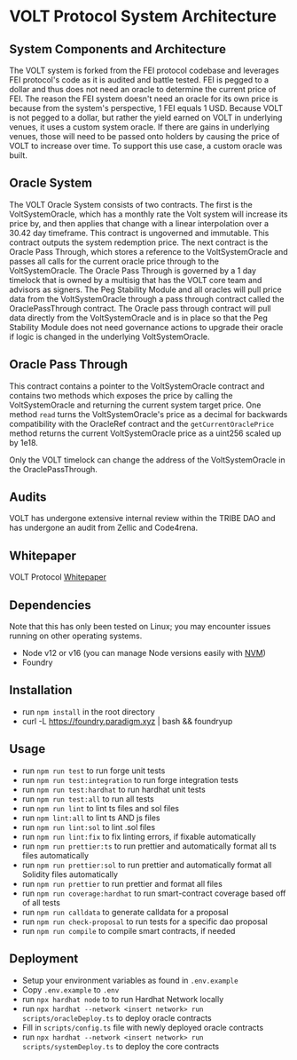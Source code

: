 # VOLT Protocol System Architecture

## System Components and Architecture

The VOLT system is forked from the FEI protocol codebase and leverages FEI protocol's code as it is audited and battle tested. FEI is pegged to a dollar and thus does not need an oracle to determine the current price of FEI. The reason the FEI system doesn't need an oracle for its own price is because from the system's perspective, 1 FEI equals 1 USD. Because VOLT is not pegged to a dollar, but rather the yield earned on VOLT in underlying venues, it uses a custom system oracle. If there are gains in underlying venues, those will need to be passed onto holders by causing the price of VOLT to increase over time. To support this use case, a custom oracle was built.

## Oracle System

The VOLT Oracle System consists of two contracts. The first is the VoltSystemOracle, which has a monthly rate the Volt system will increase its price by, and then applies that change with a linear interpolation over a 30.42 day timeframe. This contract is ungoverned and immutable. This contract outputs the system redemption price. The next contract is the Oracle Pass Through, which stores a reference to the VoltSystemOracle and passes all calls for the current oracle price through to the VoltSystemOracle. The Oracle Pass Through is governed by a 1 day timelock that is owned by a multisig that has the VOLT core team and advisors as signers.
The Peg Stability Module and all oracles will pull price data from the VoltSystemOracle through a pass through contract called the OraclePassThrough contract. The Oracle pass through contract will pull data directly from the VoltSystemOracle and is in place so that the Peg Stability Module does not need governance actions to upgrade their oracle if logic is changed in the underlying VoltSystemOracle.

## Oracle Pass Through
This contract contains a pointer to the VoltSystemOracle contract and contains two methods which exposes the price by calling the VoltSystemOracle and returning the current system target price. One method `read` turns the VoltSystemOracle's price as a decimal for backwards compatibility with the OracleRef contract and the `getCurrentOraclePrice` method returns the current VoltSystemOracle price as a uint256 scaled up by 1e18.

Only the VOLT timelock can change the address of the VoltSystemOracle in the OraclePassThrough.

## Audits

VOLT has undergone extensive internal review within the TRIBE DAO and has undergone an audit from Zellic and Code4rena.

## Whitepaper
VOLT Protocol [Whitepaper](https://github.com/volt-protocol/whitepaper)

## Dependencies
 Note that this has only been tested on Linux; you may encounter issues running on other operating systems.
 
 - Node v12 or v16 (you can manage Node versions easily with [NVM](https://github.com/nvm-sh/nvm))
 - Foundry

## Installation
 - run `npm install` in the root directory
 - curl -L https://foundry.paradigm.xyz | bash && foundryup

## Usage
 - run `npm run test` to run forge unit tests
 - run `npm run test:integration` to run forge integration tests
 - run `npm run test:hardhat` to run hardhat unit tests
 - run `npm run test:all` to run all tests
 - run `npm run lint` to lint ts files and sol files
 - run `npm lint:all` to lint ts AND js files
 - run `npm run lint:sol` to lint .sol files
 - run `npm run lint:fix` to fix linting errors, if fixable automatically
 - run `npm run prettier:ts` to run prettier and automatically format all ts files
 automatically
 - run `npm run prettier:sol` to run prettier and automatically format all Solidity files
 automatically
 - run `npm run prettier` to run prettier and format all files
 - run `npm run coverage:hardhat` to run smart-contract coverage based off of all tests
 - run `npm run calldata` to generate calldata for a proposal
 - run `npm run check-proposal` to run tests for a specific dao proposal
 - run `npm run compile` to compile smart contracts, if needed

## Deployment
 - Setup your environment variables as found in `.env.example`
 - Copy `.env.example` to `.env`
 - run `npx hardhat node` to to run Hardhat Network locally
 - run `npx hardhat --network <insert network> run scripts/oracleDeploy.ts` to deploy oracle contracts 
 - Fill in `scripts/config.ts` file with newly deployed oracle contracts
 - run `npx hardhat --network <insert network> run scripts/systemDeploy.ts` to deploy the core contracts
